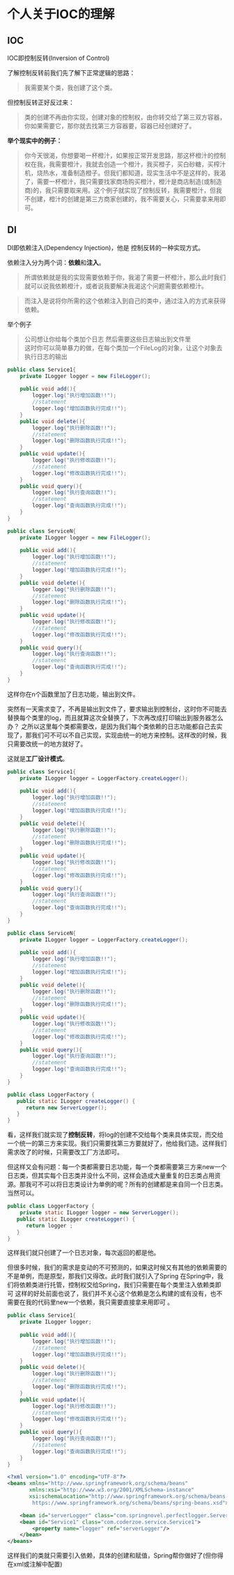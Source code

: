 # 个人关于IOC的理解  

## IOC

IOC即控制反转(Inversion of Control)

了解控制反转前我们先了解下正常逻辑的思路：

> 我需要某个类，我创建了这个类。  

但控制反转正好反过来：

> 类的创建不再由你实现，创建对象的控制权，由你转交给了第三双方容器，你如果需要它，那你就去找第三方容器要，容器已经创建好了。

**举个现实中的例子：**

> 你今天很渴，你想要喝一杯橙汁，如果按正常开发思路，那这杯橙汁的控制权在我，我需要橙汁，我就去创造一个橙汁，我买橙子，买白砂糖，买榨汁机，烧热水，准备制造橙子。但我们都知道，现实生活中不是这样的，我渴了，需要一杯橙汁，我只需要找家商场购买橙汁，橙汁是商店制造(或制造商)的，我只需要取来用。这个例子就实现了控制反转，我需要橙汁，但我不创建，橙汁的创建是第三方商家创建的，我不需要关心，只需要拿来用即可。

## DI

 DI即依赖注入(Dependency Injection)，他是 控制反转的一种实现方式。

依赖注入分为两个词：**依赖**和**注入**。

> 所谓依赖就是我的实现需要依赖于你，我渴了需要一杯橙汁，那么此时我们就可以说我依赖橙汁，或者说我要解决我渴这个问题需要依赖橙汁。

> 而注入是说将你所需的这个依赖注入到自己的类中，通过注入的方式来获得依赖。

举个例子  

> 公司想让你给每个类加个日志 然后需要这些日志输出到文件里  
> 这时你可以简单暴力的做，在每个类加一个FileLog的对象，让这个对象去执行日志的输出



```java
public class Service1{
    private ILogger logger = new FileLogger();
    
    public void add(){
        logger.log("执行增加函数!!");
        //statement
        logger.log("增加函数执行完成!!");
    }
    public void delete(){
        logger.log("执行删除函数!!");
        //statement
        logger.log("删除函数执行完成!!");
    }
    public void update(){
        logger.log("执行修改函数!!");
        //statement
        logger.log("修改函数执行完成!!");
    }
    public void query(){
        logger.log("执行查询函数!!");
        //statement
        logger.log("查询函数执行完成!!");
    }
}
```

```java
public class ServiceN{
    private ILogger logger = new FileLogger();
    
    public void add(){
        logger.log("执行增加函数!!");
        //statement
        logger.log("增加函数执行完成!!");
    }
    public void delete(){
        logger.log("执行删除函数!!");
        //statement
        logger.log("删除函数执行完成!!");
    }
    public void update(){
        logger.log("执行修改函数!!");
        //statement
        logger.log("修改函数执行完成!!");
    }
    public void query(){
        logger.log("执行查询函数!!");
        //statement
        logger.log("查询函数执行完成!!");
    }
}
```

这样你在n个函数里加了日志功能，输出到文件。

 突然有一天需求变了，不再是输出到文件了，要求输出到控制台，这时你不可能去替换每个类里的log，而且就算这次全替换了，下次再改成打印输出到服务器怎么办？ 
之所以这里每个类都需要改，是因为我们每个类依赖的日志功能都自己去实现了，那我们可不可以不自己实现，实现由统一的地方来控制。这样改的时候，我只需要改统一的地方就好了。

这就是**工厂设计模式**。

```java
public class Service1{
    private ILogger logger = LoggerFactory.createLogger();
    
    public void add(){
        logger.log("执行增加函数!!");
        //statement
        logger.log("增加函数执行完成!!");
    }
    public void delete(){
        logger.log("执行删除函数!!");
        //statement
        logger.log("删除函数执行完成!!");
    }
    public void update(){
        logger.log("执行修改函数!!");
        //statement
        logger.log("修改函数执行完成!!");
    }
    public void query(){
        logger.log("执行查询函数!!");
        //statement
        logger.log("查询函数执行完成!!");
    }
}
```

```java
public class ServiceN{
    private ILogger logger = LoggerFactory.createLogger();
    
    public void add(){
        logger.log("执行增加函数!!");
        //statement
        logger.log("增加函数执行完成!!");
    }
    public void delete(){
        logger.log("执行删除函数!!");
        //statement
        logger.log("删除函数执行完成!!");
    }
    public void update(){
        logger.log("执行修改函数!!");
        //statement
        logger.log("修改函数执行完成!!");
    }
    public void query(){
        logger.log("执行查询函数!!");
        //statement
        logger.log("查询函数执行完成!!");
    }
}
```

```java
public class LoggerFactory {
   public static ILogger createLogger() {
      return new ServerLogger();
   }
}
```

看，这样我们就实现了**控制反转**，将log的创建不交给每个类来具体实现，而交给一个统一的第三方来实现。我们只需要找第三方要就好了，他给我们造。这样我们需求改了的时候，只需要改工厂方法即可。

但这样又会有问题：每一个类都需要日志功能，每一个类都需要第三方来new一个日志类，但其实每个日志类并没什么不同，这样会造成大量重复的日志类占用资源。那我可不可以将日志类设计为单例的呢？所有的创建都是来自同一个日志类。当然可以。 

```java
public class LoggerFactory {
    private static ILogger logger = new ServerLogger();
   public static ILogger createLogger() {
      return logger ;
   }
}
```

这样我们就只创建了一个日志对象，每次返回的都是他。

但很多时候，我们的需求是变动的不可预测的，如果这时候又有其他的依赖需要的不是单例，而是原型，那我们又得改。此时我们就引入了Spring
在Spring中，我们将依赖类进行托管，控制权交给Spring，我们只需要在每个类里注入依赖类即可 这样的好处前面也说了，我们并不关心这个依赖是怎么构建的或有没有，也不需要在我的代码里new一个依赖，我只需要直接拿来用即可 。

```java
public class Service1{
    private ILogger logger;
    
    public void add(){
        logger.log("执行增加函数!!");
        //statement
        logger.log("增加函数执行完成!!");
    }
    public void delete(){
        logger.log("执行删除函数!!");
        //statement
        logger.log("删除函数执行完成!!");
    }
    public void update(){
        logger.log("执行修改函数!!");
        //statement
        logger.log("修改函数执行完成!!");
    }
    public void query(){
        logger.log("执行查询函数!!");
        //statement
        logger.log("查询函数执行完成!!");
    }
}
```

```xml
<?xml version="1.0" encoding="UTF-8"?>
<beans xmlns="http://www.springframework.org/schema/beans"
       xmlns:xsi="http://www.w3.org/2001/XMLSchema-instance"
       xsi:schemaLocation="http://www.springframework.org/schema/beans
        https://www.springframework.org/schema/beans/spring-beans.xsd">

    <bean id="serverLogger" class="com.springnovel.perfectlogger.ServerLogger"/>
    <bean id="Service1" class="com.coderzoe.service.Service1">
        <property name="logger" ref="serverLogger"/>
    </bean>
</beans>
```

这样我们的类就只需要引入依赖，具体的创建和赋值，Spring帮你做好了(但你得在xml或注解中配置)
